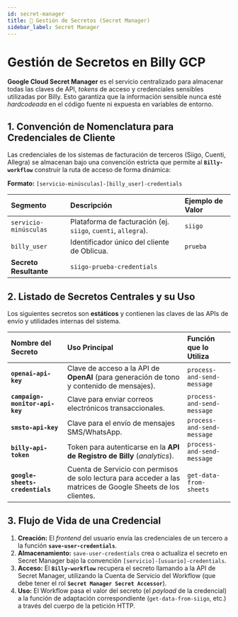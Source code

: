 ```yaml
---
id: secret-manager
title: 🔑 Gestión de Secretos (Secret Manager)
sidebar_label: Secret Manager
---
```


# Gestión de Secretos en Billy GCP

**Google Cloud Secret Manager** es el servicio centralizado para almacenar todas las claves de API, *tokens* de acceso y credenciales sensibles utilizadas por Billy. Esto garantiza que la información sensible nunca esté *hardcodeada* en el código fuente ni expuesta en variables de entorno.

## 1. Convención de Nomenclatura para Credenciales de Cliente

Las credenciales de los sistemas de facturación de terceros (Siigo, Cuenti, Allegra) se almacenan bajo una convención estricta que permite al **`Billy-workflow`** construir la ruta de acceso de forma dinámica:

**Formato:** `[servicio-minúsculas]-[billy_user]-credentials`

| Segmento | Descripción | Ejemplo de Valor |
| :--- | :--- | :--- |
| `servicio-minúsculas` | Plataforma de facturación (ej. `siigo`, `cuenti`, `allegra`). | `siigo` |
| `billy_user` | Identificador único del cliente de Oblicua. | `prueba` |
| **Secreto Resultante** | `siigo-prueba-credentials` |

## 2. Listado de Secretos Centrales y su Uso

Los siguientes secretos son **estáticos** y contienen las claves de las APIs de envío y utilidades internas del sistema.

| Nombre del Secreto | Uso Principal | Función que lo Utiliza |
| :--- | :--- | :--- |
| **`openai-api-key`** | Clave de acceso a la API de **OpenAI** (para generación de tono y contenido de mensajes). | `process-and-send-message` |
| **`campaign-monitor-api-key`** | Clave para enviar correos electrónicos transaccionales. | `process-and-send-message` |
| **`smsto-api-key`** | Clave para el envío de mensajes SMS/WhatsApp. | `process-and-send-message` |
| **`billy-api-token`** | Token para autenticarse en la **API de Registro de Billy** (*analytics*). | `process-and-send-message` |
| **`google-sheets-credentials`** | Cuenta de Servicio con permisos de solo lectura para acceder a las matrices de Google Sheets de los clientes. | `get-data-from-sheets` |

## 3. Flujo de Vida de una Credencial

1.  **Creación:** El *frontend* del usuario envía las credenciales de un tercero a la función **`save-user-credentials`**.
2.  **Almacenamiento:** `save-user-credentials` crea o actualiza el secreto en Secret Manager bajo la convención `[servicio]-[usuario]-credentials`.
3.  **Acceso:** El **`Billy-workflow`** recupera el secreto llamando a la API de Secret Manager, utilizando la Cuenta de Servicio del Workflow (que debe tener el rol **`Secret Manager Secret Accessor`**).
4.  **Uso:** El Workflow pasa el valor del secreto (el *payload* de la credencial) a la función de adaptación correspondiente (`get-data-from-siigo`, etc.) a través del cuerpo de la petición HTTP.